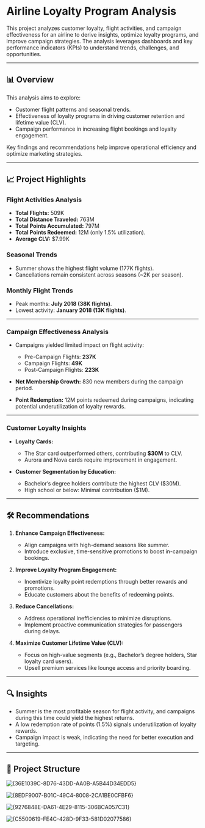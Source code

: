 # Airline Loyalty Program Analysis

This project analyzes customer loyalty, flight activities, and campaign effectiveness for an airline to derive insights, optimize loyalty programs, and improve campaign strategies. The analysis leverages dashboards and key performance indicators (KPIs) to understand trends, challenges, and opportunities.

---

## 📊 Overview

This analysis aims to explore:
- Customer flight patterns and seasonal trends.
- Effectiveness of loyalty programs in driving customer retention and lifetime value (CLV).
- Campaign performance in increasing flight bookings and loyalty engagement.

Key findings and recommendations help improve operational efficiency and optimize marketing strategies.

---

## 📈 Project Highlights

### **Flight Activities Analysis**
- **Total Flights:** 509K  
- **Total Distance Traveled:** 763M  
- **Total Points Accumulated:** 797M  
- **Total Points Redeemed:** 12M (only 1.5% utilization).  
- **Average CLV:** $7.99K  

### **Seasonal Trends**
- Summer shows the highest flight volume (177K flights).  
- Cancellations remain consistent across seasons (~2K per season).  

### **Monthly Flight Trends**
- Peak months: **July 2018 (38K flights)**.  
- Lowest activity: **January 2018 (13K flights)**.  

---

### **Campaign Effectiveness Analysis**
- Campaigns yielded limited impact on flight activity:  
  - Pre-Campaign Flights: **237K**  
  - Campaign Flights: **49K**  
  - Post-Campaign Flights: **223K**

- **Net Membership Growth:** 830 new members during the campaign period.  
- **Point Redemption:** 12M points redeemed during campaigns, indicating potential underutilization of loyalty rewards.  

---

### **Customer Loyalty Insights**
- **Loyalty Cards:**  
  - The Star card outperformed others, contributing **$30M** to CLV.  
  - Aurora and Nova cards require improvement in engagement.  

- **Customer Segmentation by Education:**  
  - Bachelor’s degree holders contribute the highest CLV ($30M).  
  - High school or below: Minimal contribution ($1M).  

---

## 🛠️ Recommendations

1. **Enhance Campaign Effectiveness:**
   - Align campaigns with high-demand seasons like summer.  
   - Introduce exclusive, time-sensitive promotions to boost in-campaign bookings.  

2. **Improve Loyalty Program Engagement:**
   - Incentivize loyalty point redemptions through better rewards and promotions.  
   - Educate customers about the benefits of redeeming points.

3. **Reduce Cancellations:**
   - Address operational inefficiencies to minimize disruptions.  
   - Implement proactive communication strategies for passengers during delays.

4. **Maximize Customer Lifetime Value (CLV):**
   - Focus on high-value segments (e.g., Bachelor’s degree holders, Star loyalty card users).  
   - Upsell premium services like lounge access and priority boarding.

---

## 🔍 Insights

- Summer is the most profitable season for flight activity, and campaigns during this time could yield the highest returns.  
- A low redemption rate of points (1.5%) signals underutilization of loyalty rewards.  
- Campaign impact is weak, indicating the need for better execution and targeting.

---

## 📂 Project Structure
![{36E1039C-8D76-43DD-AA0B-A5B44D34EDD5}](https://github.com/user-attachments/assets/6027ee39-7fa2-4c10-9be7-939ba6ed84f0)

![{8EDF9007-B01C-49C4-8008-2CA1BE0CFBF6}](https://github.com/user-attachments/assets/ce336718-ebc6-4d16-95f1-7526dfac907c)

![{9276848E-DA61-4E29-8115-306BCA057C31}](https://github.com/user-attachments/assets/099d9f27-534e-402f-9006-540958b1cdbe)

![{C5500619-FE4C-428D-9F33-581D02077586}](https://github.com/user-attachments/assets/86ab8914-c3b8-4f03-a20b-3cf602651344)
